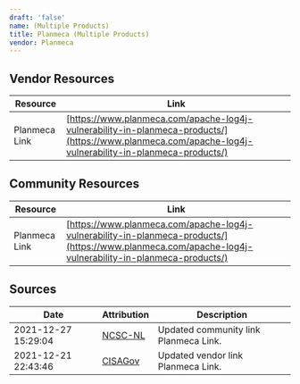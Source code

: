 ```yaml
---
draft: 'false'
name: (Multiple Products)
title: Planmeca (Multiple Products)
vendor: Planmeca
---
```


## Vendor Resources
| Resource | Link |
| --- | --- |
| Planmeca Link | [https://www.planmeca.com/apache-log4j-vulnerability-in-planmeca-products/](https://www.planmeca.com/apache-log4j-vulnerability-in-planmeca-products/) |

## Community Resources
| Resource | Link |
| --- | --- |
| Planmeca Link | [https://www.planmeca.com/apache-log4j-vulnerability-in-planmeca-products/](https://www.planmeca.com/apache-log4j-vulnerability-in-planmeca-products/) |


## Sources
| Date | Attribution | Description |
| --- | --- | --- |
| 2021-12-27 15:29:04 | [NCSC-NL](https://github.com/NCSC-NL/log4shell/blob/main/software/README.md) | Updated community link Planmeca Link.  |
| 2021-12-21 22:43:46 | [CISAGov](https://raw.githubusercontent.com/cisagov/log4j-affected-db/develop/README.md) | Updated vendor link Planmeca Link.  |
